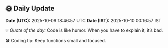 ## 🌞 Daily Update

**Date (UTC):** 2025-10-09 18:46:57 UTC
**Date (IST):** 2025-10-10 00:16:57 IST

💡 *Quote of the day:* Code is like humor. When you have to explain it, it’s bad.

🛠️ Coding tip: Keep functions small and focused.
